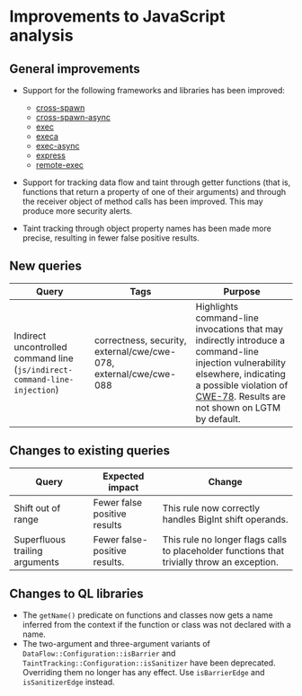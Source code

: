 # Improvements to JavaScript analysis

## General improvements

* Support for the following frameworks and libraries has been improved:
  - [cross-spawn](https://www.npmjs.com/package/cross-spawn)
  - [cross-spawn-async](https://www.npmjs.com/package/cross-spawn-async)
  - [exec](https://www.npmjs.com/package/exec)
  - [execa](https://www.npmjs.com/package/execa)
  - [exec-async](https://www.npmjs.com/package/exec-async)
  - [express](https://www.npmjs.com/package/express)
  - [remote-exec](https://www.npmjs.com/package/remote-exec)

* Support for tracking data flow and taint through getter functions (that is, functions that return a property of one of their arguments) and through the receiver object of method calls has been improved. This may produce more security alerts.

* Taint tracking through object property names has been made more precise, resulting in fewer false positive results.
  
## New queries

| **Query**                                                                 | **Tags**                                                          | **Purpose**                                                                                                                                                                            |
|---------------------------------------------------------------------------|-------------------------------------------------------------------|----------------------------------------------------------------------------------------------------------------------------------------------------------------------------------------|
| Indirect uncontrolled command line (`js/indirect-command-line-injection`) | correctness, security, external/cwe/cwe-078, external/cwe/cwe-088 | Highlights command-line invocations that may indirectly introduce a command-line injection vulnerability elsewhere, indicating a possible violation of [CWE-78](https://cwe.mitre.org/data/definitions/78.html). Results are not shown on LGTM by default. |


## Changes to existing queries

| **Query**                      | **Expected impact**          | **Change**                                                                |
|--------------------------------|------------------------------|---------------------------------------------------------------------------|
| Shift out of range | Fewer false positive results | This rule now correctly handles BigInt shift operands. |
| Superfluous trailing arguments | Fewer false-positive results. | This rule no longer flags calls to placeholder functions that trivially throw an exception. |

## Changes to QL libraries

- The `getName()` predicate on functions and classes now gets a name
  inferred from the context if the function or class was not declared with a name.
- The two-argument and three-argument variants of `DataFlow::Configuration::isBarrier` and
  `TaintTracking::Configuration::isSanitizer` have been deprecated. Overriding them no
  longer has any effect. Use `isBarrierEdge` and `isSanitizerEdge` instead.
